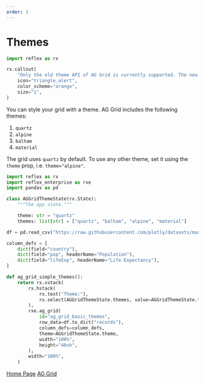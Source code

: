 ```yaml
---
order: 3
---
```



# Themes

```python
import reflex as rx
```

```python
rx.callout(
    "Only the old theme API of AG Grid is currently supported. The new theme API is not supported yet.",
    icon="triangle_alert",
    color_scheme="orange",
    size="1",
)
```

You can style your grid with a theme. AG Grid includes the following themes:

1. `quartz`
2. `alpine`
3. `balham`
4. `material`

The grid uses `quartz` by default. To use any other theme, set it using the `theme` prop, i.e. `theme="alpine"`.

```python
import reflex as rx
import reflex_enterprise as rxe
import pandas as pd

class AGGridThemeState(rx.State):
    """The app state."""

    theme: str = "quartz"
    themes: list[str] = ["quartz", "balham", "alpine", "material"]

df = pd.read_csv("https://raw.githubusercontent.com/plotly/datasets/master/gapminder2007.csv")

column_defs = [
    dict(field="country"),
    dict(field="pop", headerName="Population"),
    dict(field="lifeExp", headerName="Life Expectancy"),
]

def ag_grid_simple_themes():
    return rx.vstack(
        rx.hstack(
            rx.text("Theme:"),
            rx.select(AGGridThemeState.themes, value=AGGridThemeState.theme, on_change=AGGridThemeState.set_theme),
        ),
        rxe.ag_grid(
            id="ag_grid_basic_themes",
            row_data=df.to_dict("records"),
            column_defs=column_defs,
            theme=AGGridThemeState.theme,
            width="100%",
            height="40vh",
        ),
        width="100%",
    )
```

[Home Page](/)
[AG Grid](/docs/enterprise/ag-grid/)
